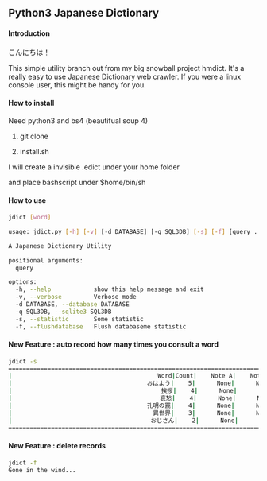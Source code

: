 ## Python3 Japanese Dictionary

#### Introduction

こんにちは！

This simple utility branch out from my big snowball project hmdict. It's a really easy to use Japanese Dictionary web crawler. If you were a linux console user, this might be handy for you.

#### How to install

Need python3 and bs4 (beautifual soup 4)

1. git clone

2. install.sh

I will create a invisible .edict under your home folder

and place bashscript under $home/bin/sh

#### How to use

```bash
jdict [word]
```

```bash
usage: jdict.py [-h] [-v] [-d DATABASE] [-q SQL3DB] [-s] [-f] [query ...]

A Japanese Dictionary Utility

positional arguments:
  query

options:
  -h, --help            show this help message and exit
  -v, --verbose         Verbose mode
  -d DATABASE, --database DATABASE
  -q SQL3DB, --sqlite3 SQL3DB
  -s, --statistic       Some statistic
  -f, --flushdatabase   Flush databaseme statistic
```

#### New Feature : auto record how many times you consult a word

```bash
jdict -s
======================================================================================
|                                         Word|Count|    Note A|    Note B|    Note C|
|                            　　　　　　おはよう|    5|      None|      None|      None|
|                                     　　　挨拶|    4|      None|      None|      None|
|                                        　哀愁|    4|      None|      None|      None|
|                                      孔明の罠|    4|      None|      None|      None|
|                                      　異世界|    3|      None|      None|      None|
|                                       おじさん|    2|      None|      None|      None|
======================================================================================
```

#### New Feature : delete records

```bash
jdict -f
Gone in the wind...
```


